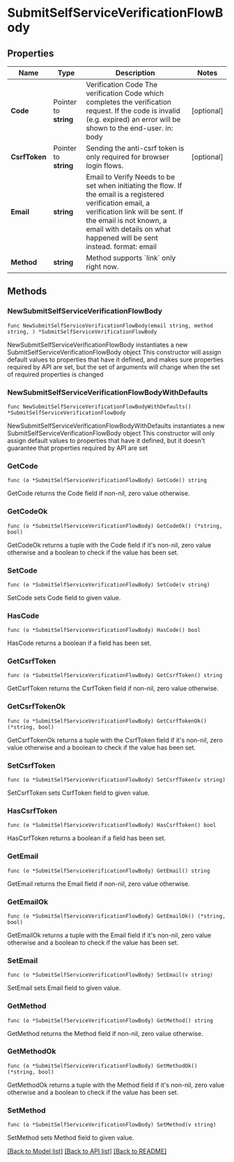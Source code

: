 # SubmitSelfServiceVerificationFlowBody

## Properties

Name | Type | Description | Notes
------------ | ------------- | ------------- | -------------
**Code** | Pointer to **string** | Verification Code  The verification Code which completes the verification request. If the code is invalid (e.g. expired) an error will be shown to the end-user.  in: body | [optional] 
**CsrfToken** | Pointer to **string** | Sending the anti-csrf token is only required for browser login flows. | [optional] 
**Email** | **string** | Email to Verify  Needs to be set when initiating the flow. If the email is a registered verification email, a verification link will be sent. If the email is not known, a email with details on what happened will be sent instead.  format: email | 
**Method** | **string** | Method supports &#x60;link&#x60; only right now. | 

## Methods

### NewSubmitSelfServiceVerificationFlowBody

`func NewSubmitSelfServiceVerificationFlowBody(email string, method string, ) *SubmitSelfServiceVerificationFlowBody`

NewSubmitSelfServiceVerificationFlowBody instantiates a new SubmitSelfServiceVerificationFlowBody object
This constructor will assign default values to properties that have it defined,
and makes sure properties required by API are set, but the set of arguments
will change when the set of required properties is changed

### NewSubmitSelfServiceVerificationFlowBodyWithDefaults

`func NewSubmitSelfServiceVerificationFlowBodyWithDefaults() *SubmitSelfServiceVerificationFlowBody`

NewSubmitSelfServiceVerificationFlowBodyWithDefaults instantiates a new SubmitSelfServiceVerificationFlowBody object
This constructor will only assign default values to properties that have it defined,
but it doesn't guarantee that properties required by API are set

### GetCode

`func (o *SubmitSelfServiceVerificationFlowBody) GetCode() string`

GetCode returns the Code field if non-nil, zero value otherwise.

### GetCodeOk

`func (o *SubmitSelfServiceVerificationFlowBody) GetCodeOk() (*string, bool)`

GetCodeOk returns a tuple with the Code field if it's non-nil, zero value otherwise
and a boolean to check if the value has been set.

### SetCode

`func (o *SubmitSelfServiceVerificationFlowBody) SetCode(v string)`

SetCode sets Code field to given value.

### HasCode

`func (o *SubmitSelfServiceVerificationFlowBody) HasCode() bool`

HasCode returns a boolean if a field has been set.

### GetCsrfToken

`func (o *SubmitSelfServiceVerificationFlowBody) GetCsrfToken() string`

GetCsrfToken returns the CsrfToken field if non-nil, zero value otherwise.

### GetCsrfTokenOk

`func (o *SubmitSelfServiceVerificationFlowBody) GetCsrfTokenOk() (*string, bool)`

GetCsrfTokenOk returns a tuple with the CsrfToken field if it's non-nil, zero value otherwise
and a boolean to check if the value has been set.

### SetCsrfToken

`func (o *SubmitSelfServiceVerificationFlowBody) SetCsrfToken(v string)`

SetCsrfToken sets CsrfToken field to given value.

### HasCsrfToken

`func (o *SubmitSelfServiceVerificationFlowBody) HasCsrfToken() bool`

HasCsrfToken returns a boolean if a field has been set.

### GetEmail

`func (o *SubmitSelfServiceVerificationFlowBody) GetEmail() string`

GetEmail returns the Email field if non-nil, zero value otherwise.

### GetEmailOk

`func (o *SubmitSelfServiceVerificationFlowBody) GetEmailOk() (*string, bool)`

GetEmailOk returns a tuple with the Email field if it's non-nil, zero value otherwise
and a boolean to check if the value has been set.

### SetEmail

`func (o *SubmitSelfServiceVerificationFlowBody) SetEmail(v string)`

SetEmail sets Email field to given value.


### GetMethod

`func (o *SubmitSelfServiceVerificationFlowBody) GetMethod() string`

GetMethod returns the Method field if non-nil, zero value otherwise.

### GetMethodOk

`func (o *SubmitSelfServiceVerificationFlowBody) GetMethodOk() (*string, bool)`

GetMethodOk returns a tuple with the Method field if it's non-nil, zero value otherwise
and a boolean to check if the value has been set.

### SetMethod

`func (o *SubmitSelfServiceVerificationFlowBody) SetMethod(v string)`

SetMethod sets Method field to given value.



[[Back to Model list]](../README.md#documentation-for-models) [[Back to API list]](../README.md#documentation-for-api-endpoints) [[Back to README]](../README.md)


